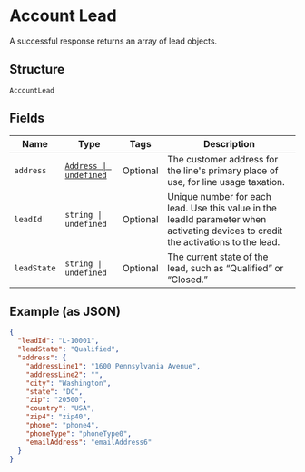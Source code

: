 
# Account Lead

A successful response returns an array of lead objects.

## Structure

`AccountLead`

## Fields

| Name | Type | Tags | Description |
|  --- | --- | --- | --- |
| `address` | [`Address \| undefined`](../../doc/models/address.md) | Optional | The customer address for the line's primary place of use, for line usage taxation. |
| `leadId` | `string \| undefined` | Optional | Unique number for each lead. Use this value in the leadId parameter when activating devices to credit the activations to the lead. |
| `leadState` | `string \| undefined` | Optional | The current state of the lead, such as “Qualified” or “Closed.” |

## Example (as JSON)

```json
{
  "leadId": "L-10001",
  "leadState": "Qualified",
  "address": {
    "addressLine1": "1600 Pennsylvania Avenue",
    "addressLine2": "",
    "city": "Washington",
    "state": "DC",
    "zip": "20500",
    "country": "USA",
    "zip4": "zip40",
    "phone": "phone4",
    "phoneType": "phoneType0",
    "emailAddress": "emailAddress6"
  }
}
```

